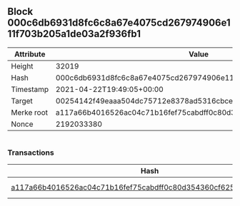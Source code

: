 ## Block 000c6db6931d8fc6c8a67e4075cd267974906e111f703b205a1de03a2f936fb1

Attribute | Value
--- | ---
Height | 32019
Hash | 000c6db6931d8fc6c8a67e4075cd267974906e111f703b205a1de03a2f936fb1
Timestamp | 2021-04-22T19:49:05+00:00
Target | 00254142f49eaaa504dc75712e8378ad5316cbcead634704b3734b6271167cc4
Merke root | a117a66b4016526ac04c71b16fef75cabdff0c80d354360cf6255e23d25ed4d6
Nonce | 2192033380

```

```

### Transactions

Hash | Amount
--- | ---
[a117a66b4016526ac04c71b16fef75cabdff0c80d354360cf6255e23d25ed4d6](a117a66b4016526ac04c71b16fef75cabdff0c80d354360cf6255e23d25ed4d6.md) | 10.00000000 SKEPTI 
